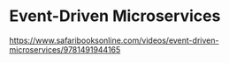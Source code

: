 # Event-Driven Microservices

https://www.safaribooksonline.com/videos/event-driven-microservices/9781491944165
